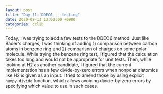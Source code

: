 ```yaml
---
layout: post
title: "Day 51: DDEC6 -- testing"
date: 2020-08-13 13:00:00 +0900
categories: cclib
---
```


Today, I was trying to add a few tests to the DDEC6 method. Just like Bader's charges, I was thinking of adding 1) comparison between carbon atoms in benzene ring and 2) comparison of charges on some polar molecule. While trying the benzene ring test, I figured that the calculation takes too long and would not be appropriate for unit tests. Then, while looking at H2 as another candidate, I figured that the current implementation has a few divide-by-zero errors when nonpolar diatomics like H2 is given as an input. I tried to amend those by using explicit `numpy.divide` function, which allows avoiding divide-by-zero errors by specifying which value to use in such cases.


